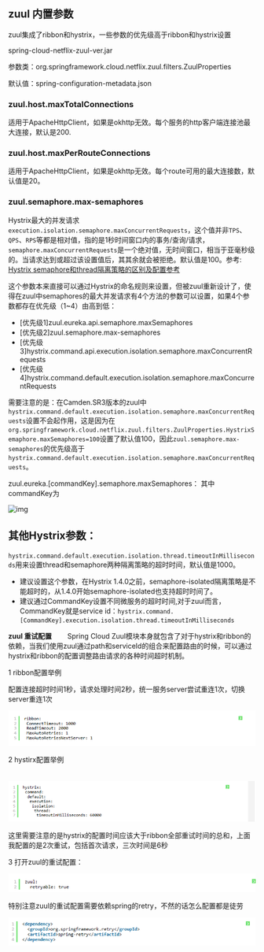 ## zuul 内置参数

zuul集成了ribbon和hystrix，一些参数的优先级高于ribbon和hystrix设置

spring-cloud-netflix-zuul-ver.jar

参数类：org.springframework.cloud.netflix.zuul.filters.ZuulProperties

默认值：spring-configuration-metadata.json





### zuul.host.maxTotalConnections

适用于ApacheHttpClient，如果是okhttp无效。每个服务的http客户端连接池最大连接，默认是200.

### zuul.host.maxPerRouteConnections

适用于ApacheHttpClient，如果是okhttp无效。每个route可用的最大连接数，默认值是20。

### zuul.semaphore.max-semaphores

Hystrix最大的并发请求`execution.isolation.semaphore.maxConcurrentRequests`，这个值并非`TPS`、`QPS`、`RPS`等都是相对值，指的是1秒时间窗口内的事务/查询/请求，`semaphore.maxConcurrentRequests`是一个绝对值，无时间窗口，相当于亚毫秒级的。当请求达到或超过该设置值后，其其余就会被拒绝。默认值是100。参考: [Hystrix semaphore和thread隔离策略的区别及配置参考](https://www.jianshu.com/p/b8d21248c9b1)

这个参数本来直接可以通过Hystrix的命名规则来设置，但被zuul重新设计了，使得在zuul中semaphores的最大并发请求有4个方法的参数可以设置，如果4个参数都存在优先级（1~4）由高到低：

- [优先级1]zuul.eureka.api.semaphore.maxSemaphores
- [优先级2]zuul.semaphore.max-semaphores
- [优先级3]hystrix.command.api.execution.isolation.semaphore.maxConcurrentRequests
- [优先级4]hystrix.command.default.execution.isolation.semaphore.maxConcurrentRequests

需要注意的是：在Camden.SR3版本的zuul中`hystrix.command.default.execution.isolation.semaphore.maxConcurrentRequests`设置不会起作用，这是因为在`org.springframework.cloud.netflix.zuul.filters.ZuulProperties.HystrixSemaphore.maxSemaphores=100`设置了默认值100，因此`zuul.semaphore.max-semaphores`的优先级高于`hystrix.command.default.execution.isolation.semaphore.maxConcurrentRequests`。

zuul.eureka.[commandKey].semaphore.maxSemaphores：
其中commandKey为

![img](D:\Develope\weilin\book\gitbook\weilinqwe.github.io\2019.8\735284-20181107095017274-886930959.png)

 

## 其他Hystrix参数：

`hystrix.command.default.execution.isolation.thread.timeoutInMilliseconds`用来设置thread和semaphore两种隔离策略的超时时间，默认值是1000。

- 建议设置这个参数，在Hystrix 1.4.0之前，semaphore-isolated隔离策略是不能超时的，从1.4.0开始semaphore-isolated也支持超时时间了。
- 建议通过CommandKey设置不同微服务的超时时间,对于zuul而言，CommandKey就是service id：`hystrix.command.[CommandKey].execution.isolation.thread.timeoutInMilliseconds`



 

**zuul 重试配置**
　　Spring Cloud Zuul模块本身就包含了对于hystrix和ribbon的依赖，当我们使用zuul通过path和serviceId的组合来配置路由的时候，可以通过hystrix和ribbon的配置调整路由请求的各种时间超时机制。

 

  

1 ribbon配置举例

  配置连接超时时间1秒，请求处理时间2秒，统一服务server尝试重连1次，切换server重连1次

  ![img](assets\735284-20181107100317466-1124035478.png)

2 hystirx配置举例

　　![img](assets\735284-20181107100407255-2134511771.png)

这里需要注意的是hystrix的配置时间应该大于ribbon全部重试时间的总和，上面我配置的是2次重试，包括首次请求，三次时间是6秒

 

3 打开zuul的重试配置：

  ![img](assets\735284-20181107102014956-427494267.png)

特别注意zuul的重试配置需要依赖spring的retry，不然的话怎么配置都是徒劳

![img](assets\735284-20181107102039761-408851967.png)